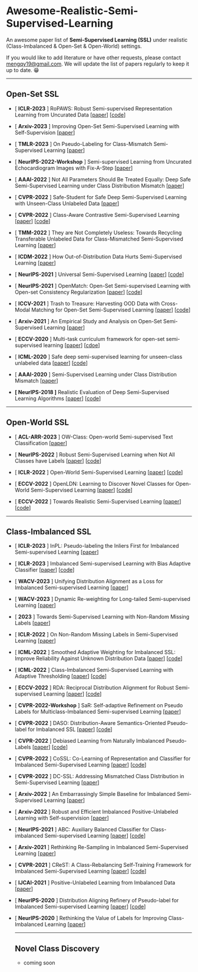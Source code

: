 # Awesome-Realistic-Semi-Supervised-Learning
An awesome paper list of **Semi-Supervised Learning (SSL)** under realistic (Class-Imbalanced & Open-Set & Open-World) settings. 

If you would like to add literature or have other requests, please contact mengqy19@gmail.com.
We will update the list of papers regularly to keep it up to date. :grin:

------

## Open-Set SSL

- [ **ICLR-2023** ] RoPAWS: Robust Semi-supervised Representation Learning from Uncurated Data [[paper](https://openreview.net/pdf?id=G1H4NSATlr)] [[code](https://openreview.net/attachment?id=G1H4NSATlr&name=supplementary_material)]
- [ **Arxiv-2023** ] Improving Open-Set Semi-Supervised Learning with Self-Supervision [[paper](https://arxiv.org/pdf/2301.10127)]
- [ **TMLR-2023** ] On Pseudo-Labeling for Class-Mismatch Semi-Supervised Learning [[paper](https://openreview.net/forum?id=tLG26QxoD8)]
- [ **NeurIPS-2022-Workshop** ] Semi-supervised Learning from Uncurated Echocardiogram Images with Fix-A-Step [[paper](https://www.michaelchughes.com/papers/HuangSidhomEtAl_MedNeurIPS_2022.pdf)]
- [ **AAAI-2022** ] Not All Parameters Should Be Treated Equally: Deep Safe Semi-Supervised Learning under Class Distribution Mismatch [[paper](https://ojs.aaai.org/index.php/AAAI/article/view/20644/20403)]
- [ **CVPR-2022** ] Safe-Student for Safe Deep Semi-Supervised Learning with Unseen-Class Unlabeled Data [[paper](https://openaccess.thecvf.com/content/CVPR2022/papers/He_Safe-Student_for_Safe_Deep_Semi-Supervised_Learning_With_Unseen-Class_Unlabeled_Data_CVPR_2022_paper.pdf)]
- [ **CVPR-2022** ] Class-Aware Contrastive Semi-Supervised Learning [[paper](https://arxiv.org/pdf/2203.02261)] [[code](https://github.com/TencentYoutuResearch/Classification-SemiCLS)]
- [ **TMM-2022** ] They are Not Completely Useless: Towards Recycling Transferable Unlabeled Data for Class-Mismatched Semi-Supervised Learning [[paper](https://ieeexplore.ieee.org/abstract/document/9786767/)]
- [ **ICDM-2022** ] How Out-of-Distribution Data Hurts Semi-Supervised Learning [[paper](https://arxiv.org/pdf/2010.03658)]
- [ **NeurIPS-2021** ] Universal Semi-Supervised Learning [[paper](https://proceedings.neurips.cc/paper/2021/hash/e06f967fb0d355592be4e7674fa31d26-Abstract.html)] [[code](https://github.com/josephioos/cafa)]
- [ **NeurIPS-2021** ] OpenMatch: Open-Set Semi-supervised Learning with Open-set Consistency Regularization [[paper](https://proceedings.neurips.cc/paper/2021/hash/da11e8cd1811acb79ccf0fd62cd58f86-Abstract.html)] [[code](https://github.com/VisionLearningGroup/OP_Match)]
- [ **ICCV-2021** ] Trash to Treasure: Harvesting OOD Data with Cross-Modal Matching for Open-Set Semi-Supervised Learning [[paper](http://openaccess.thecvf.com/content/ICCV2021/html/Huang_Trash_To_Treasure_Harvesting_OOD_Data_With_Cross-Modal_Matching_for_ICCV_2021_paper.html)] [[code](https://github.com/huangjk97/T2T)]
- [ **Arxiv-2021** ] An Empirical Study and Analysis on Open-Set Semi-Supervised Learning [[paper](https://arxiv.org/pdf/2101.08237)]
- [ **ECCV-2020** ] Multi-task curriculum framework for open-set semi-supervised learning [[paper](https://link.springer.com/chapter/10.1007/978-3-030-58610-2_26)] [[cdoe](https://github.com/YU1ut/Multi-Task-Curriculum-Framework-for-Open-Set-SSL)]
- [ **ICML-2020** ] Safe deep semi-supervised learning for unseen-class unlabeled data [[paper](https://proceedings.mlr.press/v119/guo20i.html)] [[code](https://github.com/guolz-ml/DS3L)]

- [ **AAAI-2020** ] Semi-Supervised Learning under Class Distribution Mismatch [[paper](https://ojs.aaai.org/index.php/AAAI/article/view/5763/5619)]
- **[ NeurIPS-2018 ]** Realistic Evaluation of Deep Semi-Supervised Learning Algorithms [[paper](https://proceedings.neurips.cc/paper/2018/file/c1fea270c48e8079d8ddf7d06d26ab52-Paper.pdf)] [[code](https://github.com/brain-research/realistic-ssl-evaluation)]

------

## Open-World SSL

- [ **ACL-ARR-2023** ] OW-Class: Open-world Semi-supervised Text Classification [[paper](https://openreview.net/pdf?id=wQxftYkCdE)]

- [ **NeurIPS-2022** ] Robust Semi-Supervised Learning when Not All Classes have Labels [[paper](https://openreview.net/pdf?id=lDohSFOHr0)] [[code](https://www.lamda.nju.edu.cn/code_NACH.ashx)]

- [ **ICLR-2022** ] Open-World Semi-Supervised Learning [[paper](https://openreview.net/pdf?id=O-r8LOR-CCA)] [[code](https://github.com/snap-stanford/orca)]
- [ **ECCV-2022** ] OpenLDN: Learning to Discover Novel Classes for Open-World Semi-Supervised Learning [[paper](https://link.springer.com/chapter/10.1007/978-3-031-19821-2_22)] [[code](https://github.com/nayeemrizve/OpenLDN)]
- [ **ECCV-2022** ] Towards Realistic Semi-Supervised Learning [[paper](https://www.ecva.net/papers/eccv_2022/papers_ECCV/papers/136910423.pdf)] [[code](https://github.com/nayeemrizve/TRSSL)]



------

## Class-Imbalanced SSL

- [ **ICLR-2023** ] InPL: Pseudo-labeling the Inliers First for Imbalanced Semi-supervised Learning [[paper](https://openreview.net/pdf?id=m6ahb1mpwwX)]

- [ **ICLR-2023** ] Imbalanced Semi-supervised Learning with Bias Adaptive Classifier [[paper](https://openreview.net/pdf?id=rVM8wD2G7Dy)] [[code](https://github.com/renzhenwang/bias-adaptive-classifier)]

- [ **WACV-2023** ] Unifying Distribution Alignment as a Loss for Imbalanced Semi-supervised Learning [[paper](https://openaccess.thecvf.com/content/WACV2023/papers/Lazarow_Unifying_Distribution_Alignment_as_a_Loss_for_Imbalanced_Semi-Supervised_Learning_WACV_2023_paper.pdf)]

- [ **WACV-2023** ] Dynamic Re-weighting for Long-tailed Semi-supervised Learning [[paper](https://openaccess.thecvf.com/content/WACV2023/papers/Peng_Dynamic_Re-Weighting_for_Long-Tailed_Semi-Supervised_Learning_WACV_2023_paper.pdf)]

- [ **2023** ] Towards Semi-Supervised Learning with Non-Random Missing Labels [[paper](https://openreview.net/pdf?id=aibmXGQJPs0)]

- [ **ICLR-2022** ] On Non-Random Missing Labels in Semi-Supervised Learning [[paper](https://arxiv.org/pdf/2206.14923)]

- [ **ICML-2022** ] Smoothed Adaptive Weighting for Imbalanced SSL: Improve Reliability Against Unknown Distribution Data [[paper](https://proceedings.mlr.press/v162/lai22b/lai22b.pdf)] [[code](https://github.com/ZJUJeffLai/SAW_SSL)]

- [ **ICML-2022** ] Class-Imbalanced Semi-Supervised Learning with Adaptive Thresholding [[paper](https://proceedings.mlr.press/v162/guo22e/guo22e.pdf)] [[code](https://github.com/guolz-ml/Class-Imbalanced-SSL)]

- [ **ECCV-2022** ] RDA: Reciprocal Distribution Alignment for Robust Semi-supervised Learning [[paper](https://www.ecva.net/papers/eccv_2022/papers_ECCV/papers/136900527.pdf)] [[code](https://github.com/NJUyued/RDA4RobustSSL)]

- [ **CVPR-2022-Workshop** ] SaR: Self-adaptive Refinement on Pseudo Labels for Multiclass-Imbalanced Semi-supervised Learning [[paper](https://openaccess.thecvf.com/content/CVPR2022W/L3D-IVU/papers/Lai_SaR_Self-Adaptive_Refinement_on_Pseudo_Labels_for_Multiclass-Imbalanced_Semi-Supervised_Learning_CVPRW_2022_paper.pdf)]

- [ **CVPR-2022** ] DASO: Distribution-Aware Semantics-Oriented Pseudo-label for Imbalanced SSL [[paper](https://arxiv.org/abs/2106.05682)] [[code](https://github.com/ytaek-oh/daso)]

- [ **CVPR-2022** ] Debiased Learning from Naturally Imbalanced Pseudo-Labels [[paper](https://arxiv.org/abs/2201.01490)] [[code](https://github.com/frank-xwang/debiased-pseudo-labeling)]

- [ **CVPR-2022** ] CoSSL: Co-Learning of Representation and Classifier for Imbalanced Semi-Supervised Learning [[paper](https://arxiv.org/abs/2112.04564)] [[code](https://github.com/YUE-FAN/CoSSL)]

- [ **CVPR-2022** ] DC-SSL: Addressing Mismatched Class Distribution in Semi-Supervised Learning [[paper](https://openaccess.thecvf.com/content/CVPR2022/papers/Zhao_DC-SSL_Addressing_Mismatched_Class_Distribution_in_Semi-Supervised_Learning_CVPR_2022_paper.pdf)]

- [ **Arxiv-2022** ] An Embarrassingly Simple Baseline for Imbalanced Semi-Supervised Learning [[paper](https://arxiv.org/abs/2211.11086)]

- [ **Arxiv-2022** ] Robust and Efficient Imbalanced Positive-Unlabeled Learning with Self-supervision [[paper](https://arxiv.org/pdf/2209.02459)]

- [ **NeurIPS-2021** ] ABC: Auxiliary Balanced Classifier for Class-imbalanced Semi-supervised Learning [[paper](https://arxiv.org/pdf/2110.10368)] [[code](https://github.com/LeeHyuck/ABC)]

- [ **Arxiv-2021** ] Rethinking Re-Sampling in Imbalanced Semi-Supervised Learning [[paper](https://arxiv.org/pdf/2106.00209)]

- [ **CVPR-2021** ] CReST: A Class-Rebalancing Self-Training Framework for Imbalanced Semi-Supervised Learning [[paper](https://arxiv.org/pdf/2102.09559)] [[code](https://github.com/google-research/crest)]

- [ **IJCAI-2021** ] Positive-Unlabeled Learning from Imbalanced Data [[paper](https://www.ijcai.org/proceedings/2021/0412.pdf)]

- [ **NeurIPS-2020** ] Distribution Aligning Refinery of Pseudo-label for Imbalanced Semi-supervised Learning [[paper](https://arxiv.org/pdf/2007.08844)] [[code](https://github.com/bbuing9/DARP)]

- [ **NeurIPS-2020** ] Rethinking the Value of Labels for Improving Class-Imbalanced Learning [[paper](https://arxiv.org/pdf/2006.07529)]

  ------
  
  ## Novel Class Discovery
  
  - coming soon

